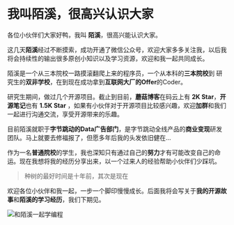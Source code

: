# 我叫陌溪，很高兴认识大家

各位小伙伴们大家好鸭，我叫 **陌溪**，很高兴能认识大家。

这几天**陌溪**经过不断摸索，成功开通了微信公众号，欢迎大家多多关注我，以后我将会持续性的输出很多原创小知识以及学习资源，欢迎和我一起共同成长。

陌溪是一个从三本院校一路摸滚翻爬上来的程序员，一个从本科的**三本院校**到 研究生的**双非学校**，在到现在成功拿到**互联网大厂的Offer**的Coder。

研究生期间，做过几个开源项目。截止到目前，**蘑菇博客**在码云上有 **2K Star**，**开源笔记**也有 **1.5K Star** ，如果有小伙伴对于开源项目比较感兴趣，欢迎**加群**和我们一起进行沟通交流，享受开源带来的乐趣。

目前陌溪就职于**字节跳动的Data广告部门**，是字节跳动全线产品的**商业变现**研发团队。马上就要去修福报了，但愿多年后我的头发依旧健在...

作为一名**普通院校**的学生，我也深知只有通过自己的**努力**才有可能改变自己的命运。现在我想将我的经历分享出来，以一个过来人的经验帮助小伙伴们少踩坑。

>  种树的最好时间是十年前，其次是现在

欢迎各位小伙伴和我一起，一步一个脚印慢慢成长。后面我将会写关于**我的开源故事**和**陌溪的学习经历**，我们下期见。


![和陌溪一起学编程](https://gitee.com/moxi159753/wx_picture/raw/master/picture/长按关注二维码.jpg)